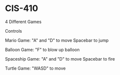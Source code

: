 # CIS-410

4 Different Games

Controls

Mario Game: "A" and "D" to move Spacebar to jump

Balloon Game: "F" to blow up balloon

Spaceship Game: "A" and "D" to move Spacebar to fire

Turtle Game: "WASD" to move
